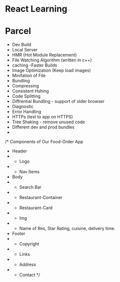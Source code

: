# React Learning 

# Parcel
- Dev Build
- Local Server
- HMR (Hot Module Replacement)
- File Watching Algorithm (written in c++)
- caching -Faster Builds
- Image Optimization (Keep load images)
- Minifation of File
- Bundling
- Compressing
- Consistent Hshing
- Code Splitting
- Diffrential Bundling - support of older browser
- Diagnostic
- Error Handling
- HTTPs (test to app on HTTPS)
- Tree Shaking - remove unused code 
- Different dev and prod bundles
- 

/* Components of Our Food-Order App
 * Header
 * - Logo
 * - Nav Items
 * Body
 * - Search Bar
 * - Restaurant-Container
 *  - Restaurant-Card
 *    - Img
 *    - Name of Res, Star Rating, cuisine, delivery time.
 * Footer
 * - Copyright
 * - Links
 * - Address
 * - Contact
 */

